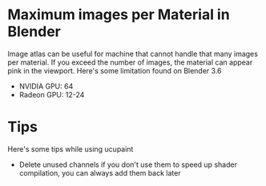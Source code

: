 # Maximum images per Material in Blender
Image atlas can be useful for machine that cannot handle that many images per material. If you exceed the number of images, the material can appear pink in the viewport. Here's some limitation found on Blender 3.6
- NVIDIA GPU: 64
- Radeon GPU: 12-24

# Tips
Here's some tips while using ucupaint
- Delete unused channels if you don't use them to speed up shader compilation, you can always add them back later
